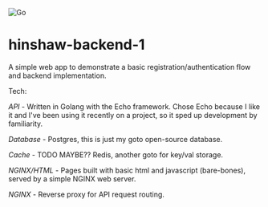 ![Go](https://github.com/DannyHinshaw/hinshaw-backend-1/workflows/Go/badge.svg)

# hinshaw-backend-1

A simple web app to demonstrate a basic registration/authentication flow and backend implementation.

Tech:

*API* - Written in Golang with the Echo framework. Chose Echo because I like it and I've been using it recently 
on a project, so it sped up development by familiarity. 

*Database* - Postgres, this is just my goto open-source database.

*Cache* - TODO MAYBE?? Redis, another goto for key/val storage.

*NGINX/HTML* - Pages built with basic html and javascript (bare-bones), served by a simple NGINX web server.

*NGINX* - Reverse proxy for API request routing.
